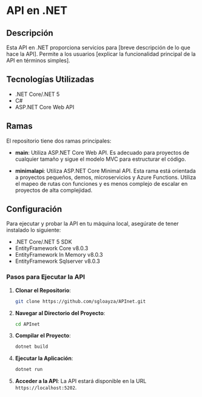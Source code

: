 # API en .NET

## Descripción
Esta API en .NET proporciona servicios para [breve descripción de lo que hace la API]. Permite a los usuarios [explicar la funcionalidad principal de la API en términos simples].

## Tecnologías Utilizadas
- .NET Core/.NET 5
- C#
- ASP.NET Core Web API

## Ramas
El repositorio tiene dos ramas principales:

- **main**: Utiliza ASP.NET Core Web API. Es adecuado para proyectos de cualquier tamaño y sigue el modelo MVC para estructurar el código.
  
- **minimalapi**: Utiliza ASP.NET Core Minimal API. Esta rama está orientada a proyectos pequeños, demos, microservicios y Azure Functions. Utiliza el mapeo de rutas con funciones y es menos complejo de escalar en proyectos de alta complejidad.

## Configuración
Para ejecutar y probar la API en tu máquina local, asegúrate de tener instalado lo siguiente:
- .NET Core/.NET 5 SDK
- EntityFramework Core v8.0.3
- EntityFramework In Memory v8.0.3
- EntityFramework Sqlserver v8.0.3

### Pasos para Ejecutar la API
1. **Clonar el Repositorio**: 
    ```bash
    git clone https://github.com/sgloayza/APInet.git
    ```

2. **Navegar al Directorio del Proyecto**:
    ```bash
    cd APInet
    ```

3. **Compilar el Proyecto**:
    ```bash
    dotnet build
    ```

4. **Ejecutar la Aplicación**:
    ```bash
    dotnet run
    ```

5. **Acceder a la API**:
    La API estará disponible en la URL `https://localhost:5202`.
